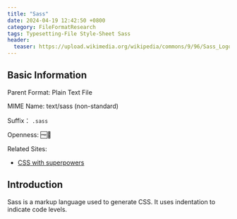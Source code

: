 ```yaml
---
title: "Sass"
date: 2024-04-19 12:42:50 +0800
category: FileFormatResearch
tags: Typesetting-File Style-Sheet Sass
header:
  teaser: https://upload.wikimedia.org/wikipedia/commons/9/96/Sass_Logo_Color.svg
---
```


## Basic Information

Parent Format: Plain Text File

MIME Name: text/sass (non-standard)

Suffix： `.sass`

Openness: 🆓📖

Related Sites:

* [CSS with superpowers](https://sass-lang.com/)

## Introduction

Sass is a markup language used to generate CSS. It uses indentation to indicate code levels.
